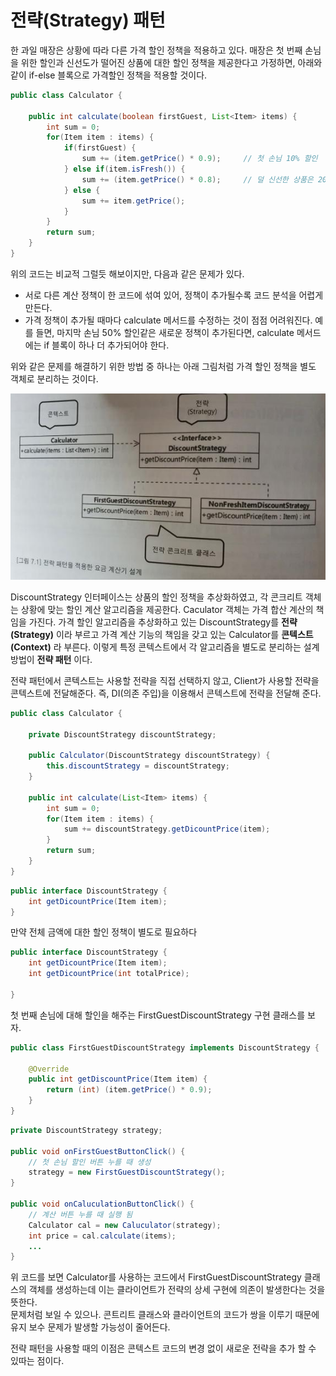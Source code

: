 # 전략\(Strategy\) 패턴



한 과일 매장은 상황에 따라 다른 가격 할인 정책을 적용하고 있다. 매장은 첫 번째 손님을 위한 할인과 신선도가 떨어진 상품에 대한 할인 정책을 제공한다고 가정하면, 아래와 같이 if-else 블록으로 가격할인 정책을 적용할 것이다.

```java
public class Calculator {

    public int calculate(boolean firstGuest, List<Item> items) {
        int sum = 0;
        for(Item item : items) {
            if(firstGuest) {
                sum += (item.getPrice() * 0.9);     // 첫 손님 10% 할인
            } else if(item.isFresh()) {
                sum += (item.getPrice() * 0.8);     // 덜 신선한 상품은 20% 할인
            } else {
                sum += item.getPrice();
            }
        }
        return sum;
    }
}
```

위의 코드는 비교적 그럴듯 해보이지만, 다음과 같은 문제가 있다.

* 서로 다른 계산 정책이 한 코드에 섞여 있어, 정책이 추가될수록 코드 분석을 어렵게 만든다.
* 가격 정책이 추가될 때마다 calculate 메서드를 수정하는 것이 점점 어려워진다. 예를 들면, 마지막 손님 50% 할인같은 새로운 정책이 추가된다면, calculate 메서드에는 if 블록이 하나 더 추가되어야 한다.

위와 같은 문제를 해결하기 위한 방법 중 하나는 아래 그림처럼 가격 할인 정책을 별도 객체로 분리하는 것이다.

![](../../../.gitbook/assets/image%20%2838%29.png)

DiscountStrategy 인터페이스는 상품의 할인 정책을 추상화하였고, 각 콘크리트 객체는 상황에 맞는 할인 계산 알고리즘을 제공한다. Caculator 객체는 가격 합산 계산의 책임을 가진다. 가격 할인 알고리즘을 추상화하고 있는 DiscountStrategy를 **전략\(Strategy\)** 이라 부르고 가격 계산 기능의 책임을 갖고 있는 Calculator를 **콘텍스트\(Context\)** 라 부른다. 이렇게 특정 콘텍스트에서 각 알고리즘을 별도로 분리하는 설계 방법이 **전략 패턴** 이다.

전략 패턴에서 콘텍스트는 사용할 전략을 직접 선택하지 않고, Client가 사용할 전략을 콘텍스트에 전달해준다. 즉, DI\(의존 주입\)을 이용해서 콘텍스트에 전략을 전달해 준다.



```java
public class Calculator {

    private DiscountStrategy discountStrategy;

    public Calculator(DiscountStrategy discountStrategy) {
        this.discountStrategy = discountStrategy;
    }

    public int calculate(List<Item> items) {
        int sum = 0;
        for(Item item : items) {
            sum += discountStrategy.getDicountPrice(item);
        }
        return sum;
    }
}
```

```java
public interface DiscountStrategy {
    int getDicountPrice(Item item);
}
```

만약 전체 금액에 대한 할인 정책이 별도로 필요하다

```java
public interface DiscountStrategy {
    int getDicountPrice(Item item);
    int getDicountPrice(int totalPrice);

}
```

첫 번째 손님에 대해 할인을 해주는 FirstGuestDiscountStrategy 구현 클래스를 보자.

```java
public class FirstGuestDiscountStrategy implements DiscountStrategy {
    
    @Override
    public int getDiscountPrice(Item item) {
        return (int) (item.getPrice() * 0.9);
    }
}
```

```java
private DiscountStrategy strategy;

public void onFirstGuestButtonClick() {
    // 첫 손님 할인 버튼 누를 때 생성 
    strategy = new FirstGuestDiscountStrategy();
}

public void onCaluculationButtonClick() {
    // 계산 버튼 누를 때 실행 됨
    Calculator cal = new Caluculator(strategy);
    int price = cal.calculate(items);
    ...
}
```

위 코드를 보면 Calculator를 사용하는 코드에서 FirstGuestDiscountStrategy 클래스의 객체를 생성하는데 이는 클라이언트가 전략의 상세 구현에 의존이 발생한다는 것을 뜻한다.  
문제처럼 보일 수 있으나. 콘트리트 클래스와 클라이언트의 코드가 쌍을 이루기 때문에 유지 보수 문제가 발생할 가능성이 줄어든다.

전략 패턴을 사용할 때의 이점은 콘텍스트 코드의 변경 없이 새로운 전략을 추가 할 수 있따는 점이다.

